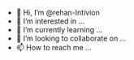 - 👋 Hi, I’m @rehan-Intivion
- 👀 I’m interested in ...
- 🌱 I’m currently learning ...
- 💞️ I’m looking to collaborate on ...
- 📫 How to reach me ...

<!---
rehan-Intivion/rehan-Intivion is a ✨ special ✨ repository because its `README.md` (this file) appears on your GitHub profile.
You can click the Preview link to take a look at your changes.
--->
